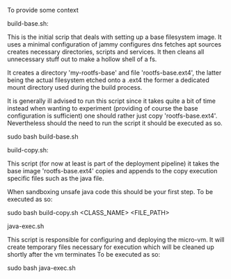 To provide some context

build-base.sh:
 
This is the initial scrip that deals with setting up a base
filesystem image. It uses a minimal configuration of jammy configures dns 
fetches apt sources creates necessary directories, scripts and services.
It then cleans all unnecessary stuff out to make a hollow shell of a fs.

It creates a directory 'my-rootfs-base' and file 'rootfs-base.ext4', the latter
being the actual filesystem etched onto a .ext4 the former a dedicated mount
directory used during the build process.

It is generally ill advised to run this script since it takes quite a bit of time
instead when wanting to experiment (providing of course the base configuration is sufficient)
one should rather just copy 'rootfs-base.ext4'. Nevertheless should the need
to run the script it should be executed as so.

sudo bash build-base.sh


build-copy.sh:

This script (for now at least is part of the deployment pipeline) it takes
the base image 'rootfs-base.ext4' copies and appends to the copy execution specific
files such as the java file. 

When sandboxing unsafe java code this should be your first step.
To be executed as so:

sudo bash build-copy.sh \<CLASS_NAME\> \<FILE_PATH\>


java-exec.sh

This script is responsible for configuring and deploying the micro-vm. 
It will create temporary files necessary for execution which will be cleaned 
up shortly after the vm terminates
To be executed as so:

sudo bash java-exec.sh

